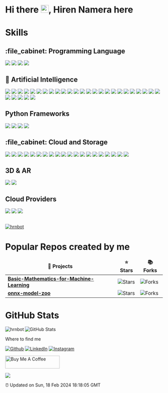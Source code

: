 <h1>Hi there <img src="https://media.giphy.com/media/hvRJCLFzcasrR4ia7z/giphy.gif" height="25px" width="25px">,  Hiren Namera here</h1>
</h1>
<div>
<h1><b>Skills</b></h1>
<h2>:file_cabinet: Programming Language</h2>
<img src="https://img.shields.io/badge/Python-3776AB?style=for-the-badge&logo=python&logoColor=white" /> 
<img src="https://img.shields.io/badge/C-3776AB?style=for-the-badge&logo=c&logoColor=white" /> 
<img src="https://img.shields.io/badge/CPP-3776AB?style=for-the-badge&logo=cpp&logoColor=white" /> 
<img src="https://img.shields.io/badge/C-Sharp-3776AB?style=for-the-badge&logo=c-sharp&logoColor=white" /> 
</div>

<h2>🤖 Artificial Intelligence </h2>
<div>
<img src="https://img.shields.io/badge/TensorFlow-3776AB?style=for-the-badge&logo=tensorflow&logoColor=white" />
<img src="https://img.shields.io/badge/TensorFlow-Lite-3776AB?style=for-the-badge&logo=tensorflow&logoColor=white" /> 	
<img src="https://img.shields.io/badge/TensorFlow-Js-3776AB?style=for-the-badge&logo=tensorflow&logoColor=white" /> 	
<img src="https://img.shields.io/badge/Tensor-RT-3776AB?style=for-the-badge&logo=tensorflow&logoColor=white" /> 	
<img src="https://img.shields.io/badge/PyTorch-3776AB?style=for-the-badge&logo=pytorch&logoColor=white" /> 
<img src="https://img.shields.io/badge/Scikit-Learn-3776AB?style=for-the-badge&logo=scikit-learn&logoColor=white" /> 
<img src="https://img.shields.io/badge/Opencv-3776AB?style=for-the-badge&logo=opencv&logoColor=white" /> 
<img src="https://img.shields.io/badge/NLTK-3776AB?style=for-the-badge&logo=nltk&logoColor=white" /> 
<img src="https://img.shields.io/badge/Keras-3776AB?style=for-the-badge&logo=keras&logoColor=white" /> 
<img src="https://img.shields.io/badge/Numpy-3776AB?style=for-the-badge&logo=numpy&logoColor=white" /> 
<img src="https://img.shields.io/badge/Pandas-3776AB?style=for-the-badge&logo=pandas&logoColor=white" /> 
<img src="https://img.shields.io/badge/Scipy-3776AB?style=for-the-badge&logo=scipy&logoColor=white" /> 
<img src="https://img.shields.io/badge/Dlib-3776AB?style=for-the-badge&logo=dlib&logoColor=white" /> 
<img src="https://img.shields.io/badge/Torch Vision-3776AB?style=for-the-badge&logo=torchvision&logoColor=white" />
<img src="https://img.shields.io/badge/Hugging-Face-3776AB?style=for-the-badge&logo=huggingface&logoColor=white" /> 
<img src="https://img.shields.io/badge/gensim-3776AB?style=for-the-badge&logo=gensim&logoColor=white" /> 
<img src="https://img.shields.io/badge/spacy-3776AB?style=for-the-badge&logo=spacy&logoColor=white" /> 
<img src="https://img.shields.io/badge/transformers-3776AB?style=for-the-badge&logo=transformers&logoColor=white" /> 
<img src="https://img.shields.io/badge/NLTK-3776AB?style=for-the-badge&logo=nltk&logoColor=white" /> 
<img src="https://img.shields.io/badge/ParlAI-3776AB?style=for-the-badge&logo=parlai&logoColor=white" /> 
<img src="https://img.shields.io/badge/MatplotLib-3776AB?style=for-the-badge&logo=matplotlib&logoColor=white" /> 
	<img src="https://img.shields.io/badge/DarkNet-3776AB?style=for-the-badge&logo=darknet&logoColor=white" /> 
	<img src="https://img.shields.io/badge/Theano-3776AB?style=for-the-badge&logo=theano&logoColor=white" /> 
	<img src="https://img.shields.io/badge/Deep-Stream-3776AB?style=for-the-badge&logo=deepstream&logoColor=white" />
	<img src="https://img.shields.io/badge/Tesseract-3776AB?style=for-the-badge&logo=tesseract&logoColor=white" /> 
	<img src="https://img.shields.io/badge/CNTK-3776AB?style=for-the-badge&logo=cntk&logoColor=white" /> 
	<img src="https://img.shields.io/badge/Selenium-3776AB?style=for-the-badge&logo=selenium&logoColor=white" /> 
	<img src="https://img.shields.io/badge/Allen-NLP-3776AB?style=for-the-badge&logo=allen-nlp&logoColor=white" /> 
	<img src="https://img.shields.io/badge/Text-Blob-3776AB?style=for-the-badge&logo=text-blob&logoColor=white" /> 
	<img src="https://img.shields.io/badge/Stanford-NLP-3776AB?style=for-the-badge&logo=stanford-nlp&logoColor=white" /> 
</div>	
<div>
<h2>Python Frameworks</h2>
<img src="https://img.shields.io/badge/Django-3776AB?style=for-the-badge&logo=django&logoColor=white" /> 
<img src="https://img.shields.io/badge/Flask-3776AB?style=for-the-badge&logo=flask&logoColor=white" /> 
<img src="https://img.shields.io/badge/FastAPI-3776AB?style=for-the-badge&logo=fast-api&logoColor=white" /> 
	<img src="https://img.shields.io/badge/Streamlit-3776AB?style=for-the-badge&logo=streamlit&logoColor=white" /> 
</div>
<div>
<h2>:file_cabinet: Cloud and Storage</h2>
<img src="https://img.shields.io/badge/MongoDB-3776AB?style=for-the-badge&logo=mongodb&logoColor=white" /> 
<img src="https://img.shields.io/badge/Postgres-3776AB?style=for-the-badge&logo=postgres&logoColor=white" /> 
<img src="https://img.shields.io/badge/SQLite-3776AB?style=for-the-badge&logo=sqlite&logoColor=white" /> 
<img src="https://img.shields.io/badge/Redis-3776AB?style=for-the-badge&logo=redis&logoColor=white" />
<img src="https://img.shields.io/badge/Github-3776AB?style=for-the-badge&logo=github&logoColor=white" /> 
	<img src="https://img.shields.io/badge/GitLab-3776AB?style=for-the-badge&logo=gitlab&logoColor=white" /> 
	<img src="https://img.shields.io/badge/Bitbucket-3776AB?style=for-the-badge&logo=bitcucket&logoColor=white" /> 
	<img src="https://img.shields.io/badge/SVN-3776AB?style=for-the-badge&logo=svn&logoColor=white" /> 
<img src="https://img.shields.io/badge/Cassandra-3776AB?style=for-the-badge&logo=cassandra&logoColor=white" /> 
<img src="https://img.shields.io/badge/RabbitMQ-3776AB?style=for-the-badge&logo=rabbitmq&logoColor=white" /> 
<img src="https://img.shields.io/badge/Kafka-3776AB?style=for-the-badge&logo=kafka&logoColor=white" /> 
<img src="https://img.shields.io/badge/Nginx-3776AB?style=for-the-badge&logo=nginx&logoColor=white" /> 
<img src="https://img.shields.io/badge/Apache-3776AB?style=for-the-badge&logo=apache&logoColor=white" /> 
<img src="https://img.shields.io/badge/Docker-3776AB?style=for-the-badge&logo=docker&logoColor=white" /> 
<img src="https://img.shields.io/badge/Kubernetes-3776AB?style=for-the-badge&logo=kubernetes&logoColor=white" /> 
<img src="https://img.shields.io/badge/Infra-3776AB?style=for-the-badge&logo=infra&logoColor=white" /> 
<img src="https://img.shields.io/badge/Github-Actions-3776AB?style=for-the-badge&logo=github-actions&logoColor=white" /> 
<img src="https://img.shields.io/badge/Azure-CI-3776AB?style=for-the-badge&logo=azure-ci&logoColor=white" /> 
<img src="https://img.shields.io/badge/Jenkins-3776AB?style=for-the-badge&logo=rabbitmq&logoColor=white" /> 
<img src="https://img.shields.io/badge/Travis-3776AB?style=for-the-badge&logo=travis&logoColor=white" /> 
</div>
<div>
	<h2>3D & AR </h2>
	<img src="https://img.shields.io/badge/Unity-3776AB?style=for-the-badge&logo=unity&logoColor=white" /> 
	<img src="https://img.shields.io/badge/3-js-3776AB?style=for-the-badge&logo=3js&logoColor=white" /> 
</div>
<div>
	<h2> Cloud Providers </h2>
	<img src="https://img.shields.io/badge/Azure-3776AB?style=for-the-badge&logo=azure&logoColor=white" /> 
	<img src="https://img.shields.io/badge/AWS-3776AB?style=for-the-badge&logo=aws&logoColor=white" /> 
	<img src="https://img.shields.io/badge/Google-Cloud-3776AB?style=for-the-badge&logo=gcp&logoColor=white" /> 
</div>
</br>
<p align="left"> <a href="https://github.com/ryo-ma/github-profile-trophy"><img src="https://github-profile-trophy.vercel.app/?username=hrnbot" alt="hrnbot" /></a> </p>
<h1>Popular Repos created by me</h1>
<table>
  <thead align="center">
    <tr >
      <td><b>🎁 Projects</b></td>
      <td><b>⭐ Stars</b></td>
      <td><b>📚 Forks</b></td>
    </tr>
  </thead>
  <tbody>
    <tr>
	    <td><a href="https://github.com/hrnbot/Basic-Mathematics-for-Machine-Learning"><b>Basic-Mathematics-for-Machine-Learning</b></a></td>
      <td><img alt="Stars" src="https://img.shields.io/github/stars/hrnbot/Basic-Mathematics-for-Machine-Learning?style=flat-square&labelColor=343b41"/></td>
      <td><img alt="Forks" src="https://img.shields.io/github/forks/hrnbot/Basic-Mathematics-for-Machine-Learning?style=flat-square&labelColor=343b41"/></td>
         </tr>
	  <tr>
	    <td><a href="https://github.com/weboccult-ai/onnx-model-zoo"><b>onnx-model-zoo</b></a></td>
      <td><img alt="Stars" src="https://img.shields.io/github/stars/weboccult-ai/onnx-model-zoo?style=flat-square&labelColor=343b41"/></td>
      <td><img alt="Forks" src="https://img.shields.io/github/forks/weboccult-ai/onnx-model-zoo?style=flat-square&labelColor=343b41"/></td>
         </tr>
	  </tr>
  </tbody>
</table>

<h1>GitHub Stats</h1>
<p><img align="left" src="https://github-readme-stats.vercel.app/api/top-langs?username=hrnbot&show_icons=true&locale=en&layout=compact" alt="hrnbot" /></p>
<p><img src="https://github-readme-stats.vercel.app/api?username=hrnbot&amp;show_icons=true" alt="GitHub Stats"></p>

<h11>Where to find me</h1>
<p><a href="https://github.com/hrnbot" target="_blank"><img alt="Github" src="https://img.shields.io/badge/GitHub-%2312100E.svg?&style=for-the-badge&logo=Github&logoColor=white" /></a> <a href="https://www.linkedin.com/in/hiren-namera-83520ab4" target="_blank"><img alt="LinkedIn" src="https://img.shields.io/badge/linkedin-%230077B5.svg?&style=for-the-badge&logo=linkedin&logoColor=white" /></a> <a href="https://www.instagram.com/the_artificial_intel_developer/" target="_blank"><img alt="Instagram" src="https://img.shields.io/badge/instagram-%23E4405F.svg?&style=for-the-badge&logo=instagram&logoColor=white" /></a>
</p>
<a href="https://www.buymeacoffee.com/hrnbot" target="_blank"><img src="https://cdn.buymeacoffee.com/buttons/default-orange.png" alt="Buy Me A Coffee" height="41" width="174"></a>
<p><a href="https://github.com/hrnbot" target="_blank"><img src="https://github.com/hrnbot/hrnbot/workflows/Progress%20Bar%20CI/badge.svg"/></a></p>
<p>
<p>⏰ Updated on Sun, 18 Feb 2024 18:18:05 GMT</p>

